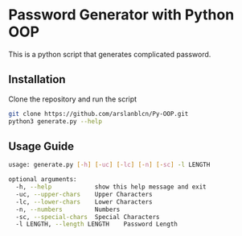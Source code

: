 # Password Generator with Python OOP

This is a python script that generates complicated password. 

## Installation

Clone the repository and run the script
```bash
git clone https://github.com/arslanblcn/Py-OOP.git
python3 generate.py --help
```

## Usage Guide

```bash
usage: generate.py [-h] [-uc] [-lc] [-n] [-sc] -l LENGTH

optional arguments:
  -h, --help            show this help message and exit
  -uc, --upper-chars    Upper Characters
  -lc, --lower-chars    Lower Characters
  -n, --numbers         Numbers
  -sc, --special-chars  Special Characters
  -l LENGTH, --length LENGTH    Password Length
```
